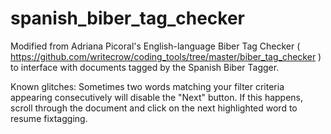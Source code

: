 # spanish_biber_tag_checker

Modified from Adriana Picoral's English-language Biber Tag Checker ( https://github.com/writecrow/coding_tools/tree/master/biber_tag_checker ) to interface with documents tagged by the Spanish Biber Tagger.

Known glitches:
Sometimes two words matching your filter criteria appearing consecutively will disable the "Next" button. If this happens, scroll through the document and click on the next highlighted word to resume fixtagging.
